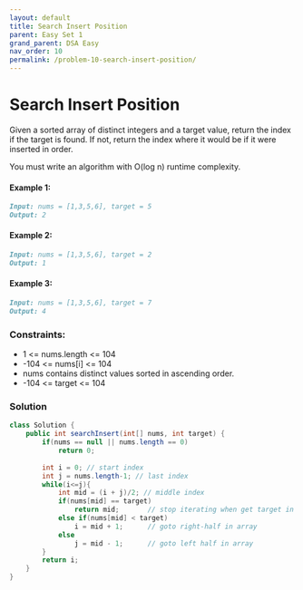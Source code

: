 ```yaml
---
layout: default
title: Search Insert Position
parent: Easy Set 1
grand_parent: DSA Easy
nav_order: 10
permalink: /problem-10-search-insert-position/
---
```

# Search Insert Position
Given a sorted array of distinct integers and a target value, return the index if the target is found. If not, return the index where it would be if it were inserted in order.

You must write an algorithm with O(log n) runtime complexity.

#### Example 1:
```markdown
Input: nums = [1,3,5,6], target = 5
Output: 2
```
#### Example 2:
```markdown
Input: nums = [1,3,5,6], target = 2
Output: 1
```
#### Example 3:
```markdown
Input: nums = [1,3,5,6], target = 7
Output: 4
```

### Constraints:
* 1 <= nums.length <= 104
* -104 <= nums[i] <= 104
* nums contains distinct values sorted in ascending order.
* -104 <= target <= 104

### Solution
```java
class Solution {
    public int searchInsert(int[] nums, int target) {
        if(nums == null || nums.length == 0)
            return 0;
        
        int i = 0; // start index
        int j = nums.length-1; // last index
        while(i<=j){
            int mid = (i + j)/2; // middle index
            if(nums[mid] == target)
                return mid;       // stop iterating when get target in our array
            else if(nums[mid] < target)
                i = mid + 1;      // goto right-half in array
            else
                j = mid - 1;      // goto left half in array
        }
        return i;
    }
}
```

